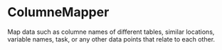 ColumneMapper
=============

Map data such as columne names of different tables, similar locations, variable names, task, or any other data points that relate to each other.
